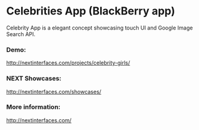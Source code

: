 Celebrities App (BlackBerry app)
====

Celebrity App is a elegant concept showcasing touch UI and Google Image Search API. 

### Demo:
http://nextinterfaces.com/projects/celebrity-girls/

### NEXT Showcases:
http://nextinterfaces.com/showcases/

### More information:
http://nextinterfaces.com/
